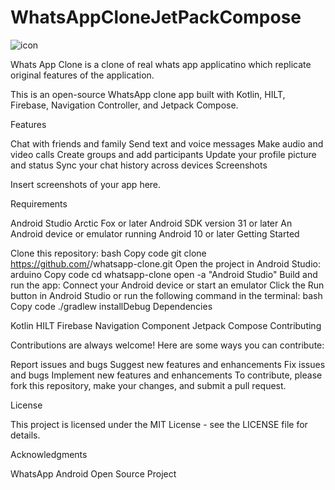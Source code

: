 # WhatsAppCloneJetPackCompose
 ![icon](assets/logo.png)


Whats App Clone is a clone of real whats app applicatino which replicate original features of the application. 

This is an open-source WhatsApp clone app built with Kotlin, HILT, Firebase, Navigation Controller, and Jetpack Compose.

Features

Chat with friends and family
Send text and voice messages
Make audio and video calls
Create groups and add participants
Update your profile picture and status
Sync your chat history across devices
Screenshots

Insert screenshots of your app here.

Requirements

Android Studio Arctic Fox or later
Android SDK version 31 or later
An Android device or emulator running Android 10 or later
Getting Started

Clone this repository:
bash
Copy code
git clone https://github.com/<your-username>/whatsapp-clone.git
Open the project in Android Studio:
arduino
Copy code
cd whatsapp-clone
open -a "Android Studio"
Build and run the app:
Connect your Android device or start an emulator
Click the Run button in Android Studio or run the following command in the terminal:
bash
Copy code
./gradlew installDebug
Dependencies

Kotlin
HILT
Firebase
Navigation Component
Jetpack Compose
Contributing

Contributions are always welcome! Here are some ways you can contribute:

Report issues and bugs
Suggest new features and enhancements
Fix issues and bugs
Implement new features and enhancements
To contribute, please fork this repository, make your changes, and submit a pull request.

License

This project is licensed under the MIT License - see the LICENSE file for details.

Acknowledgments

WhatsApp
Android Open Source Project


